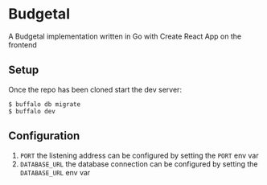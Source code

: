 # Budgetal

A Budgetal implementation written in Go with Create React App on the
frontend

## Setup

Once the repo has been cloned start the dev server:

```
$ buffalo db migrate
$ buffalo dev
```

## Configuration

1. `PORT` the listening address can be configured by setting the `PORT` env var
2. `DATABASE_URL` the database connection can be configured by setting the `DATABASE_URL` env var
